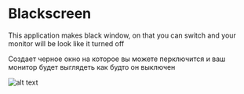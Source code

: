 # Blackscreen

This application makes black window, on that you can switch and your monitor will be look like it turned off

Создает черное окно на которое вы можете перключится и ваш монитор будет выглядеть как будто он выключен

![alt text](https://lh3.googleusercontent.com/g3kRJVOsO7hxzT9C9K1-HRI_VXvShbwczRGx8N5bTGsNivm3oAwWKQk_b_BpuqVAHVb6NcosImnu7xy_JkTq70r9FOWHq0HivdMH9emlBmGL29ART1fsWgKOx52Go2mJJ6huKY5q4to8G5NBoo6yLZBx9QNwP3vJBYhlRdewS0tsFq7qDA6imqibrf0cjExlvOXbJTtneUE8C6j_rvsyKNrc42yV41uZ3oYVM-5AVCNHHJTgtpbO5S1tGQ89uP6yRPPO_A0g_CUUe4LFWoBBPztGqPdSazzaYLkMaMH7qNAmEAbzCqV_1Il_QSQEvQ_Z4zyVqrjNBVi_b4TSAszer_9hvS1amMCHM1kblLhUgKM77s8yizjvlMCwYFb1gPeh18e_9PAQl5mdpu9yBp3l4sJGjFzCYhOSTK4rUYrGCOLtGG02uMTmipEYww6iTz3MQpR76drVhCV5r-Py1fJd6fgC2r3uaKqbkN5aQhmIX-r4Su4c_ybGWwfKiS55lS4G5ZLQ4lR_pigdfAU76giiE1NAODjgxA8idg49XimmiuL3W0cirRZrac9jArYXyxpQdyxE6wVtqMHkP0raTACTMrTHgmBFD31eOdOqrOrn-IuBGcz4NlcSr8paLOC7viNNgAMK-JTmpiItAoL2i7xakxv5usagPh1Fq-A5z5kturhZnDfOsUagVpCjhkfA=w1663-h947-no?authuser=0)
